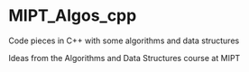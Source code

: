 # MIPT_Algos_cpp
Code pieces in C++ with some algorithms and data structures

Ideas from the Algorithms and Data Structures course at MIPT
